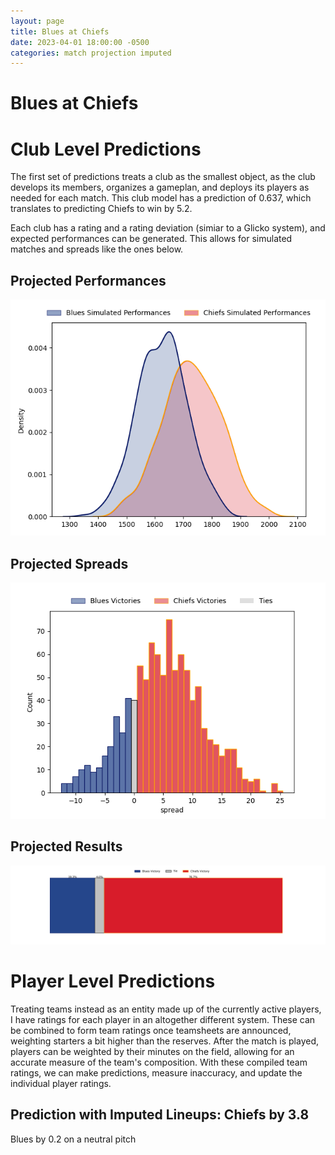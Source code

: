 ```yaml
---  
layout: page  
title: Blues at Chiefs  
date: 2023-04-01 18:00:00 -0500  
categories: match projection imputed  
---
```

# Blues at Chiefs

# Club Level Predictions


The first set of predictions treats a club as the smallest object, as the club develops its members, organizes a gameplan, and deploys its players as needed for each match. This club model has a prediction of 0.637, which translates to predicting Chiefs to win by 5.2.

Each club has a rating and a rating deviation (simiar to a Glicko system), and expected performances can be generated. This allows for simulated matches and spreads like the ones below.
## Projected Performances


![Projected Performances](plots/performances_2023-04-01-Chiefs-Blues.png)
## Projected Spreads


![Projected Spreads](plots/spreads_2023-04-01-Chiefs-Blues.png)
## Projected Results


![Projected Results](plots/resultbar_2023-04-01-Chiefs-Blues.png)
# Player Level Predictions


Treating teams instead as an entity made up of the currently active players, I have ratings for each player in an altogether different system. These can be combined to form team ratings once teamsheets are announced, weighting starters a bit higher than the reserves. After the match is played, players can be weighted by their minutes on the field, allowing for an accurate measure of the team's composition. With these compiled team ratings, we can make predictions, measure inaccuracy, and update the individual player ratings.
## Prediction with Imputed Lineups: Chiefs by 3.8


Blues by 0.2 on a neutral pitch

